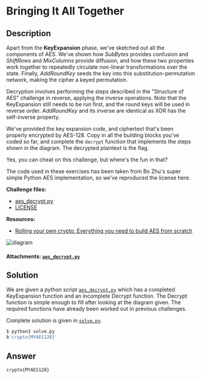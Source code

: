 # Bringing It All Together

## Description

Apart from the **KeyExpansion** phase, we've sketched out all the components of AES. We've shown how *SubBytes* provides confusion and *ShiftRows* and *MixColumns* provide diffusion, and how these two properties work together to repeatedly circulate non-linear transformations over the state. Finally, *AddRoundKey* seeds the key into this substitution-permutation network, making the cipher a keyed permutation.  

Decryption involves performing the steps described in the "Structure of AES" challenge in reverse, applying the inverse operations. Note that the KeyExpansion still needs to be run first, and the round keys will be used in reverse order. *AddRoundKey* and its inverse are identical as XOR has the self-inverse property.  

We've provided the key expansion code, and ciphertext that's been properly encrypted by AES-128. Copy in all the building blocks you've coded so far, and complete the `decrypt` function that implements the steps shown in the diagram. The decrypted plaintext is the flag.  

Yes, you can cheat on this challenge, but where's the fun in that?  

The code used in these exercises has been taken from Bo Zhu's super simple Python AES implementation, so we've reproduced the license here.  

**Challenge files:**  

- [aes_decrypt.py](./aes_decrypt.py)  
- [LICENSE](./LICENSE)  

**Resources:**  

- [Rolling your own crypto: Everything you need to build AES from scratch](https://github.com/francisrstokes/githublog/blob/main/2022/6/15/rolling-your-own-crypto-aes.md)

![diagram](https://cryptohack.org/static/img/aes/Structure2.png)

#### Attachments: [`aes_decrypt.py`](./aes_decrypt.py)

## Solution

We are given a python script [`aes_decrypt.py`](./aes_decrypt.py) which has a completed KeyExpansion function and an incomplete Decrypt function. The Decrypt function is simple enough to fill after looking at the diagram given. The required functions have already been worked out in previous challenges.

Complete solution is given in [`solve.py`](./solve.py).

```bash
$ python3 solve.py
b'crypto{MYAES128}'
```

## Answer

`crypto{MYAES128}`
